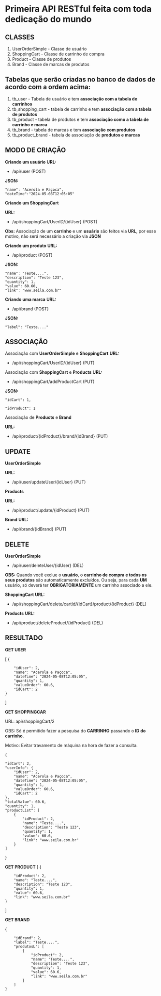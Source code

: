 # Primeira API RESTful feita com toda dedicação do mundo 


## CLASSES
1. UserOrderSimple - Classe de usuário
2. ShoppingCart - Classe de carrinho de compra
3. Product - Classe de produtos
4. Brand - Classe de marcas de produtos

## Tabelas que serão criadas no **banco de dados** de acordo com a ordem acima:
1. tb_user - Tabela de usuário e tem **associação com a tabela de carrinhos**
2. tb_shopping_cart - tabela de carrinho e tem **associação com a tabela de produtos**
3. tb_product - tabela de produtos e tem **associação como a tabela de carrinho e marca**
4. tb_brand - tabela de marcas e tem **associação com produtos**
5. tb_product_brand - tabela de associação de **produtos e marcas**

## MODO DE CRIAÇÃO

**Criando um usuário**
**URL:**

- /api/user (POST)

**JSON:**


    "name": "Acerola e Paçoca",
    "dateTime":"2024-05-08T12:05:05"   
    


**Criando um ShoppingCart**

**URL:**

- /api/shoppingCart/UserID/{idUser} (POST)

**Obs:** Associação de um **carrinho** e um **usuário** são feitos via **URL**, por esse motivo, não será necessário a criação via **JSON**

**Criando um produto**
**URL:**

- /api/product (POST)

**JSON:**


    "name": "Teste....", 
    "description": "Teste 123",
    "quantity": 1,
    "value": 60.60,
    "link": "www.seila.com.br" 
    


**Criando uma marca**
**URL:**

- /api/brand (POST)

**JSON:**


    "label": "Teste...."
    


## ASSOCIAÇÃO

Associação com **UserOrderSimple** e **ShoppingCart**
**URL:**

- /api/shoppingCart/UserID/{idUser} (PUT)

Associação com **ShoppingCart** e **Products**
**URL:**

- /api/shoppingCart/addProductCart (PUT)

**JSON:**


    "idCart": 1,
    
    "idProduct": 1
    


Associação de **Products** e **Brand**

**URL:**

- /api/product/{idProduct}/brand/{idBrand} (PUT)

## UPDATE

**UserOrderSimple**

**URL:**

- /api/user/updateUser/{idUser} (PUT)

**Products**

**URL:**

- /api/product/update/{idProduct} (PUT)

**Brand**
**URL:**

- /api/brand/{idBrand} (PUT)

## DELETE

**UserOrderSimple**

- /api/user/deleteUser/{idUser} (DEL)

**OBS:** Quando você exclue o **usuário**, o **carrinho de compra e todos os seus produtos** são automaticamente excluídos. Ou seja, para cada **UM** usuário, só deverá ter **OBRIGATORIAMENTE** um carrinho associado a ele.

**ShoppingCart**
**URL:**

- /api/shoppingCart/delete/cartId/{idCart}/product/{idProduct} (DEL)

**Products**
**URL:**

- /api/product/deleteProduct/{idProduct} (DEL)

## RESULTADO

**GET USER**

[
    {
    
        "idUser": 2,
        "name": "Acerola e Paçoca",
        "dateTime": "2024-05-08T12:05:05",
        "quantity": 1,
        "valueOrder": 60.6,
        "idCart": 2
    }
]

**GET SHOPPINGCAR**

URL: api/shoppingCart/2

OBS: Só é permitido fazer a pesquisa do **CARRINHO** passando o **ID do carrinho**. 

Motivo: Evitar travamento de máquina na hora de fazer a consulta.

{
    
    "idCart": 2,
    "userInfo": {
        "idUser": 2,
        "name": "Acerola e Paçoca",
        "dateTime": "2024-05-08T12:05:05",
        "quantity": 1,
        "valueOrder": 60.6,
        "idCart": 2
    },
    "totalValue": 60.6,
    "quantity": 1,
    "productList": [
        {
            "idProduct": 2,
            "name": "Teste....",
            "description": "Teste 123",
            "quantity": 1,
            "value": 60.6,
            "link": "www.seila.com.br"
        }
    ]
}

**GET PRODUCT**
[
    {
       
        "idProduct": 2,
        "name": "Teste....",
        "description": "Teste 123",
        "quantity": 1,
        "value": 60.6,
        "link": "www.seila.com.br"
    }
]

**GET BRAND**

{
        
        "idBrand": 2,
        "label": "Teste....",
        "produtosL": [
            {
                "idProduct": 2,
                "name": "Teste....",
                "description": "Teste 123",
                "quantity": 1,
                "value": 60.6,
                "link": "www.seila.com.br"
            }
        ]
    }
